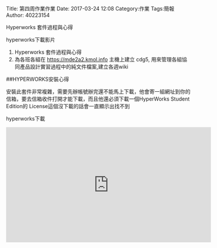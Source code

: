 Title: 第四周作業作業
Date: 2017-03-24 12:08
Category:作業
Tags:簡報
Author: 40223154

Hyperworks 套件過程與心得 

hyperworks下載影片
<!-- PELICAN_END_SUMMARY -->

1.  Hyperworks 套件過程與心得 
2. 為各班各組在 https://mde2a2.kmol.info 主機上建立 cdg5, 用來管理各組協同產品設計實習過程中的純文件檔案,建立各週wiki

##HYPERWORKS安裝心得

安裝此套件非常複雜，需要先辦帳號辦完還不能馬上下載，他會寄一組網址到你的信箱，要去信箱收件打開才能下載，而且他還必須下載一個HyperWorks Student Edition的 License這個沒下載的話會一直顯示出找不到 

hyperworks下載

<iframe width="560" height="315" src="https://www.youtube.com/embed/tmuroV_YeYE" frameborder="0" allowfullscreen></iframe>